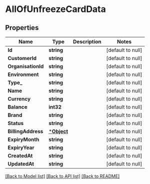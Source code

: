 # AllOfUnfreezeCardData

## Properties
Name | Type | Description | Notes
------------ | ------------- | ------------- | -------------
**Id** | **string** |  | [default to null]
**CustomerId** | **string** |  | [default to null]
**OrganisationId** | **string** |  | [default to null]
**Environment** | **string** |  | [default to null]
**Type_** | **string** |  | [default to null]
**Name** | **string** |  | [default to null]
**Currency** | **string** |  | [default to null]
**Balance** | **int32** |  | [default to null]
**Brand** | **string** |  | [default to null]
**Status** | **string** |  | [default to null]
**BillingAddress** | [***Object**](.md) |  | [default to null]
**ExpiryMonth** | **string** |  | [default to null]
**ExpiryYear** | **string** |  | [default to null]
**CreatedAt** | **string** |  | [default to null]
**UpdatedAt** | **string** |  | [default to null]

[[Back to Model list]](../README.md#documentation-for-models) [[Back to API list]](../README.md#documentation-for-api-endpoints) [[Back to README]](../README.md)


